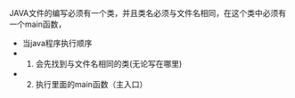   JAVA文件的编写必须有一个类，并且类名必须与文件名相同，在这个类中必须有一个main函数，
 * 当java程序执行顺序
 * 1. 会先找到与文件名相同的类(无论写在哪里)
 * 2. 执行里面的main函数（主入口）